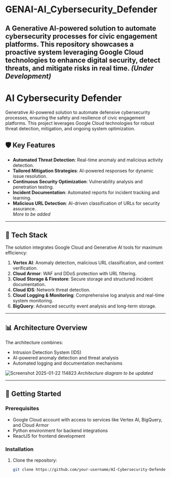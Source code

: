 # GENAI-AI_Cybersecurity_Defender
A Generative AI-powered solution to automate cybersecurity processes for civic engagement platforms. This repository showcases a proactive system leveraging Google Cloud technologies to enhance digital security, detect threats, and mitigate risks in real time. *(Under Development)*
----------------------------------------------------------------------------------------------------------------------------------------------------------------------
# AI Cybersecurity Defender  

Generative AI-powered solution to automate defensive cybersecurity processes, ensuring the safety and resilience of civic engagement platforms. This project leverages Google Cloud technologies for robust threat detection, mitigation, and ongoing system optimization.  

## 🛡️ Key Features  
- **Automated Threat Detection**: Real-time anomaly and malicious activity detection.  
- **Tailored Mitigation Strategies**: AI-powered responses for dynamic issue resolution.  
- **Continuous Security Optimization**: Vulnerability analysis and penetration testing.  
- **Incident Documentation**: Automated reports for incident tracking and learning.  
- **Malicious URL Detection**: AI-driven classification of URLs for security assurance.  
*More to be added*
---

## 🧰 Tech Stack  
The solution integrates Google Cloud and Generative AI tools for maximum efficiency:  
1. **Vertex AI**: Anomaly detection, malicious URL classification, and content verification.  
2. **Cloud Armor**: WAF and DDoS protection with URL filtering.  
3. **Cloud Storage & Firestore**: Secure storage and structured incident documentation.  
4. **Cloud IDS**: Network threat detection.  
5. **Cloud Logging & Monitoring**: Comprehensive log analysis and real-time system monitoring.  
6. **BigQuery**: Advanced security event analysis and long-term storage.

---

## 📊 Architecture Overview  
The architecture combines:  
- Intrusion Detection System (IDS)  
- AI-powered anomaly detection and threat analysis  
- Automated logging and documentation mechanisms  

![Screenshot 2025-01-22 114823](https://github.com/user-attachments/assets/c7182b28-a40b-4774-980e-1f5830211360)
*Architecture diagram to be updated*

---

## 🚀 Getting Started  

### Prerequisites  
- Google Cloud account with access to services like Vertex AI, BigQuery, and Cloud Armor  
- Python environment for backend integrations  
- ReactJS for frontend development  

### Installation  
1. Clone the repository:  
   ```bash  
   git clone https://github.com/your-username/AI-Cybersecurity-Defender.git  
